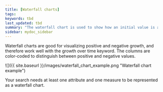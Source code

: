 ```yaml
---
title: [Waterfall charts]
tags:
keywords: tbd
last_updated: tbd
summary: "The waterfall chart is used to show how an initial value is affected by a series of intermediate positive or negative values."
sidebar: mydoc_sidebar
---
```

Waterfall charts are good for visualizing positive and negative growth, and therefore work well with the growth over time keyword. The columns are color-coded to distinguish between positive and negative values.

 ![]({{ site.baseurl }}/images/waterfall_chart_example.png "Waterfall chart example")

Your search needs at least one attribute and one measure to be represented as a waterfall chart.
